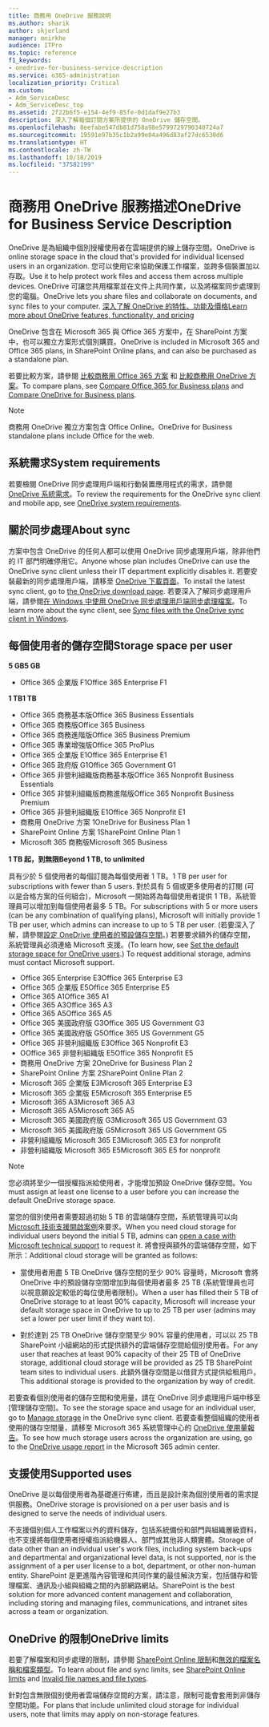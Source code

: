 ```yaml
---
title: 商務用 OneDrive 服務說明
ms.author: sharik
author: skjerland
manager: mnirkhe
audience: ITPro
ms.topic: reference
f1_keywords:
- onedrive-for-business-service-description
ms.service: o365-administration
localization_priority: Critical
ms.custom:
- Adm_ServiceDesc
- Adm_ServiceDesc_top
ms.assetid: 2f22b6f5-e154-4ef9-85fe-0d1daf9e27b3
description: 深入了解每個訂閱方案所提供的 OneDrive 儲存空間。
ms.openlocfilehash: 8eefabe547db81d758a98e5799729790340724a7
ms.sourcegitcommit: 19591e97b35c1b2a99e04a496d83af27dc6530d6
ms.translationtype: HT
ms.contentlocale: zh-TW
ms.lasthandoff: 10/18/2019
ms.locfileid: "37582199"
---
```

# <a name="onedrive-for-business-service-description"></a><span data-ttu-id="9e76e-103">商務用 OneDrive 服務描述</span><span class="sxs-lookup"><span data-stu-id="9e76e-103">OneDrive for Business Service Description</span></span>

<span data-ttu-id="9e76e-104">OneDrive 是為組織中個別授權使用者在雲端提供的線上儲存空間。</span><span class="sxs-lookup"><span data-stu-id="9e76e-104">OneDrive is online storage space in the cloud that's provided for individual licensed users in an organization.</span></span> <span data-ttu-id="9e76e-105">您可以使用它來協助保護工作檔案，並跨多個裝置加以存取。</span><span class="sxs-lookup"><span data-stu-id="9e76e-105">Use it to help protect work files and access them across multiple devices.</span></span> <span data-ttu-id="9e76e-106">OneDrive 可讓您共用檔案並在文件上共同作業，以及將檔案同步處理到您的電腦。</span><span class="sxs-lookup"><span data-stu-id="9e76e-106">OneDrive lets you share files and collaborate on documents, and sync files to your computer.</span></span> [<span data-ttu-id="9e76e-107">深入了解 OneDrive 的特性、功能及價格</span><span class="sxs-lookup"><span data-stu-id="9e76e-107">Learn more about OneDrive features, functionality, and pricing</span></span>](https://go.microsoft.com/fwlink/?linkid=850345) 
  
<span data-ttu-id="9e76e-108">OneDrive 包含在 Microsoft 365 與 Office 365 方案中，在 SharePoint 方案中，也可以獨立方案形式個別購買。</span><span class="sxs-lookup"><span data-stu-id="9e76e-108">OneDrive is included in Microsoft 365 and Office 365 plans, in SharePoint Online plans, and can also be purchased as a standalone plan.</span></span> 
    
<span data-ttu-id="9e76e-109">若要比較方案，請參閱 [比較商務用 Office 365 方案](https://go.microsoft.com/fwlink/?linkid=799177) 和 [比較商務用 OneDrive 方案](https://products.office.com/onedrive-for-business/compare-onedrive-for-business-plans)。</span><span class="sxs-lookup"><span data-stu-id="9e76e-109">To compare plans, see [Compare Office 365 for Business plans](https://go.microsoft.com/fwlink/?linkid=799177) and [Compare OneDrive for Business plans](https://products.office.com/onedrive-for-business/compare-onedrive-for-business-plans).</span></span> 
  
> [!NOTE]
> <span data-ttu-id="9e76e-110">商務用 OneDrive 獨立方案包含 Office Online。</span><span class="sxs-lookup"><span data-stu-id="9e76e-110">OneDrive for Business standalone plans include Office for the web.</span></span> 
  
## <a name="system-requirements"></a><span data-ttu-id="9e76e-111">系統需求</span><span class="sxs-lookup"><span data-stu-id="9e76e-111">System requirements</span></span>

<span data-ttu-id="9e76e-112">若要檢閱 OneDrive 同步處理用戶端和行動裝置應用程式的需求，請參閱 [OneDrive 系統需求](https://go.microsoft.com/fwlink/?linkid=837584)。</span><span class="sxs-lookup"><span data-stu-id="9e76e-112">To review the requirements for the OneDrive sync client and mobile app, see [OneDrive system requirements](https://go.microsoft.com/fwlink/?linkid=837584).</span></span>
  
## <a name="about-sync"></a><span data-ttu-id="9e76e-113">關於同步處理</span><span class="sxs-lookup"><span data-stu-id="9e76e-113">About sync</span></span>

<span data-ttu-id="9e76e-114">方案中包含 OneDrive 的任何人都可以使用 OneDrive 同步處理用戶端，除非他們的 IT 部門明確停用它。</span><span class="sxs-lookup"><span data-stu-id="9e76e-114">Anyone whose plan includes OneDrive can use the OneDrive sync client unless their IT department explicitly disables it.</span></span> <span data-ttu-id="9e76e-115">若要安裝最新的同步處理用戶端，請移至 [OneDrive 下載頁面](https://onedrive.live.com/about/download/)。</span><span class="sxs-lookup"><span data-stu-id="9e76e-115">To install the latest sync client, go to [the OneDrive download page](https://onedrive.live.com/about/download/).</span></span> <span data-ttu-id="9e76e-116">若要深入了解同步處理用戶端，請參閱[在 Windows 中使用 OneDrive 同步處理用戶端同步處理檔案](https://support.office.com/article/615391c4-2bd3-4aae-a42a-858262e42a49)。</span><span class="sxs-lookup"><span data-stu-id="9e76e-116">To learn more about the sync client, see [Sync files with the OneDrive sync client in Windows](https://support.office.com/article/615391c4-2bd3-4aae-a42a-858262e42a49).</span></span>
  
## <a name="storage-space-per-user"></a><span data-ttu-id="9e76e-117">每個使用者的儲存空間</span><span class="sxs-lookup"><span data-stu-id="9e76e-117">Storage space per user</span></span>

<span data-ttu-id="9e76e-118">**5 GB**</span><span class="sxs-lookup"><span data-stu-id="9e76e-118">**5 GB**</span></span>

- <span data-ttu-id="9e76e-119">Office 365 企業版 F1</span><span class="sxs-lookup"><span data-stu-id="9e76e-119">Office 365 Enterprise F1</span></span>

<span data-ttu-id="9e76e-120">**1 TB**</span><span class="sxs-lookup"><span data-stu-id="9e76e-120">**1 TB**</span></span>

- <span data-ttu-id="9e76e-121">Office 365 商務基本版</span><span class="sxs-lookup"><span data-stu-id="9e76e-121">Office 365 Business Essentials</span></span>
- <span data-ttu-id="9e76e-122">Office 365 商務版</span><span class="sxs-lookup"><span data-stu-id="9e76e-122">Office 365 Business</span></span>
- <span data-ttu-id="9e76e-123">Office 365 商務進階版</span><span class="sxs-lookup"><span data-stu-id="9e76e-123">Office 365 Business Premium</span></span>
- <span data-ttu-id="9e76e-124">Office 365 專業增強版</span><span class="sxs-lookup"><span data-stu-id="9e76e-124">Office 365 ProPlus</span></span>
- <span data-ttu-id="9e76e-125">Office 365 企業版 E1</span><span class="sxs-lookup"><span data-stu-id="9e76e-125">Office 365 Enterprise E1</span></span>
- <span data-ttu-id="9e76e-126">Office 365 政府版 G1</span><span class="sxs-lookup"><span data-stu-id="9e76e-126">Office 365 Government G1</span></span>
- <span data-ttu-id="9e76e-127">Office 365 非營利組織版商務基本版</span><span class="sxs-lookup"><span data-stu-id="9e76e-127">Office 365 Nonprofit Business Essentials</span></span>
- <span data-ttu-id="9e76e-128">Office 365 非營利組織版商務進階版</span><span class="sxs-lookup"><span data-stu-id="9e76e-128">Office 365 Nonprofit Business Premium</span></span>
- <span data-ttu-id="9e76e-129">Office 365 非營利組織版 E1</span><span class="sxs-lookup"><span data-stu-id="9e76e-129">Office 365 Nonprofit E1</span></span>
- <span data-ttu-id="9e76e-130">商務用 OneDrive 方案 1</span><span class="sxs-lookup"><span data-stu-id="9e76e-130">OneDrive for Business Plan 1</span></span>
- <span data-ttu-id="9e76e-131">SharePoint Online 方案 1</span><span class="sxs-lookup"><span data-stu-id="9e76e-131">SharePoint Online Plan 1</span></span>
- <span data-ttu-id="9e76e-132">Microsoft 365 商務版</span><span class="sxs-lookup"><span data-stu-id="9e76e-132">Microsoft 365 Business</span></span>

<span data-ttu-id="9e76e-133">**1 TB 起，到無限**</span><span class="sxs-lookup"><span data-stu-id="9e76e-133">**Beyond 1 TB, to unlimited**</span></span>
 
<span data-ttu-id="9e76e-134">具有少於 5 個使用者的每個訂閱為每個使用者 1 TB。</span><span class="sxs-lookup"><span data-stu-id="9e76e-134">1 TB per user for subscriptions with fewer than 5 users.</span></span> <span data-ttu-id="9e76e-135">對於具有 5 個或更多使用者的訂閱 (可以是合格方案的任何組合)，Microsoft 一開始將為每個使用者提供 1 TB，系統管理員可以增加到每個使用者最多 5 TB。</span><span class="sxs-lookup"><span data-stu-id="9e76e-135">For subscriptions with 5 or more users (can be any combination of qualifying plans), Microsoft will initially provide 1 TB per user, which admins can increase to up to 5 TB per user.</span></span> <span data-ttu-id="9e76e-136">(若要深入了解，請參閱[設定 OneDrive 使用者的預設儲存空間](/onedrive/set-default-storage-space)。) 若要要求額外的儲存空間，系統管理員必須連絡 Microsoft 支援。</span><span class="sxs-lookup"><span data-stu-id="9e76e-136">(To learn how, see [Set the default storage space for OneDrive users](/onedrive/set-default-storage-space).) To request additional storage, admins must contact Microsoft support.</span></span>

- <span data-ttu-id="9e76e-137">Office 365 Enterprise E3</span><span class="sxs-lookup"><span data-stu-id="9e76e-137">Office 365 Enterprise E3</span></span>
- <span data-ttu-id="9e76e-138">Office 365 企業版 E5</span><span class="sxs-lookup"><span data-stu-id="9e76e-138">Office 365 Enterprise E5</span></span>
- <span data-ttu-id="9e76e-139">Office 365 A1</span><span class="sxs-lookup"><span data-stu-id="9e76e-139">Office 365 A1</span></span>
- <span data-ttu-id="9e76e-140">Office 365 A3</span><span class="sxs-lookup"><span data-stu-id="9e76e-140">Office 365 A3</span></span>
- <span data-ttu-id="9e76e-141">Office 365 A5</span><span class="sxs-lookup"><span data-stu-id="9e76e-141">Office 365 A5</span></span>
- <span data-ttu-id="9e76e-142">Office 365 美國政府版 G3</span><span class="sxs-lookup"><span data-stu-id="9e76e-142">Office 365 US Government G3</span></span>
- <span data-ttu-id="9e76e-143">Office 365 美國政府版 G5</span><span class="sxs-lookup"><span data-stu-id="9e76e-143">Office 365 US Government G5</span></span>
- <span data-ttu-id="9e76e-144">Office 365 非營利組織版 E3</span><span class="sxs-lookup"><span data-stu-id="9e76e-144">Office 365 Nonprofit E3</span></span>
- <span data-ttu-id="9e76e-145">OOffice 365 非營利組織版 E5</span><span class="sxs-lookup"><span data-stu-id="9e76e-145">Office 365 Nonprofit E5</span></span>
- <span data-ttu-id="9e76e-146">商務用 OneDrive 方案 2</span><span class="sxs-lookup"><span data-stu-id="9e76e-146">OneDrive for Business Plan 2</span></span>
- <span data-ttu-id="9e76e-147">SharePoint Online 方案 2</span><span class="sxs-lookup"><span data-stu-id="9e76e-147">SharePoint Online Plan 2</span></span>
- <span data-ttu-id="9e76e-148">Microsoft 365 企業版 E3</span><span class="sxs-lookup"><span data-stu-id="9e76e-148">Microsoft 365 Enterprise E3</span></span>
- <span data-ttu-id="9e76e-149">Microsoft 365 企業版 E5</span><span class="sxs-lookup"><span data-stu-id="9e76e-149">Microsoft 365 Enterprise E5</span></span>
- <span data-ttu-id="9e76e-150">Microsoft 365 A3</span><span class="sxs-lookup"><span data-stu-id="9e76e-150">Microsoft 365 A3</span></span>
- <span data-ttu-id="9e76e-151">Microsoft 365 A5</span><span class="sxs-lookup"><span data-stu-id="9e76e-151">Microsoft 365 A5</span></span>
- <span data-ttu-id="9e76e-152">Microsoft 365 美國政府版 G3</span><span class="sxs-lookup"><span data-stu-id="9e76e-152">Microsoft 365 US Government G3</span></span>
- <span data-ttu-id="9e76e-153">Microsoft 365 美國政府版 G5</span><span class="sxs-lookup"><span data-stu-id="9e76e-153">Microsoft 365 US Government G5</span></span>
- <span data-ttu-id="9e76e-154">非營利組織版 Microsoft 365 E3</span><span class="sxs-lookup"><span data-stu-id="9e76e-154">Microsoft 365 E3 for nonprofit</span></span>
- <span data-ttu-id="9e76e-155">非營利組織版 Microsoft 365 E5</span><span class="sxs-lookup"><span data-stu-id="9e76e-155">Microsoft 365 E5 for nonprofit</span></span>

> [!NOTE]
> <span data-ttu-id="9e76e-156">您必須將至少一個授權指派給使用者，才能增加預設 OneDrive 儲存空間。</span><span class="sxs-lookup"><span data-stu-id="9e76e-156">You must assign at least one license to a user before you can increase the default OneDrive storage space.</span></span> 
  
<span data-ttu-id="9e76e-157">當您的個別使用者需要超過初始 5 TB 的雲端儲存空間，系統管理員可以向 [Microsoft 技術支援開啟案例](https://go.microsoft.com/fwlink/?linkid=869559)來要求。</span><span class="sxs-lookup"><span data-stu-id="9e76e-157">When you need cloud storage for individual users beyond the initial 5 TB, admins can [open a case with Microsoft technical support](https://go.microsoft.com/fwlink/?linkid=869559) to request it.</span></span> <span data-ttu-id="9e76e-158">將會授與額外的雲端儲存空間，如下所示：</span><span class="sxs-lookup"><span data-stu-id="9e76e-158">Additional cloud storage will be granted as follows:</span></span> 
  
- <span data-ttu-id="9e76e-159">當使用者用盡 5 TB OneDrive 儲存空間的至少 90% 容量時，Microsoft 會將 OneDrive 中的預設儲存空間增加到每個使用者最多 25 TB (系統管理員也可以視意願設定較低的每位使用者限制)。</span><span class="sxs-lookup"><span data-stu-id="9e76e-159">When a user has filled their 5 TB of OneDrive storage to at least 90% capacity, Microsoft will increase your default storage space in OneDrive to up to 25 TB per user (admins may set a lower per user limit if they want to).</span></span> 
    
- <span data-ttu-id="9e76e-160">對於達到 25 TB OneDrive 儲存空間至少 90% 容量的使用者，可以以 25 TB SharePoint 小組網站的形式提供額外的雲端儲存空間給個別使用者。</span><span class="sxs-lookup"><span data-stu-id="9e76e-160">For any user that reaches at least 90% capacity of their 25 TB of OneDrive storage, additional cloud storage will be provided as 25 TB SharePoint team sites to individual users.</span></span> <span data-ttu-id="9e76e-161">此額外儲存空間是以借貸方式提供給租用戶。</span><span class="sxs-lookup"><span data-stu-id="9e76e-161">This additional storage is provided to the organization by way of credit.</span></span>
    
<span data-ttu-id="9e76e-162">若要查看個別使用者的儲存空間和使用量，請在 OneDrive 同步處理用戶端中移至 [管理儲存空間][](https://support.office.com/article/31519161-059C-4764-B6F8-F5CD29F7FE68)。</span><span class="sxs-lookup"><span data-stu-id="9e76e-162">To see the storage space and usage for an individual user, go to [Manage storage](https://support.office.com/article/31519161-059C-4764-B6F8-F5CD29F7FE68) in the OneDrive sync client.</span></span> <span data-ttu-id="9e76e-163">若要查看整個組織的使用者使用的儲存空間量，請移至 Microsoft 365 系統管理中心的 [OneDrive 使用量報告](/office365/admin/activity-reports/onedrive-for-business-usage)。</span><span class="sxs-lookup"><span data-stu-id="9e76e-163">To see how much storage users across the organization are using, go to the [OneDrive usage report](/office365/admin/activity-reports/onedrive-for-business-usage) in the Microsoft 365 admin center.</span></span> 
   
## <a name="supported-uses"></a><span data-ttu-id="9e76e-164">支援使用</span><span class="sxs-lookup"><span data-stu-id="9e76e-164">Supported uses</span></span>

<span data-ttu-id="9e76e-165">OneDrive 是以每個使用者為基礎進行佈建，而且是設計來為個別使用者的需求提供服務。</span><span class="sxs-lookup"><span data-stu-id="9e76e-165">OneDrive storage is provisioned on a per user basis and is designed to serve the needs of individual users.</span></span>
  
<span data-ttu-id="9e76e-166">不支援個別個人工作檔案以外的資料儲存，包括系統備份和部門與組織層級資料，也不支援將每個使用者授權指派給機器人、部門或其他非人類實體。</span><span class="sxs-lookup"><span data-stu-id="9e76e-166">Storage of data other than an individual user's work files, including system back-ups and departmental and organizational level data, is not supported, nor is the assignment of a per user license to a bot, department, or other non-human entity.</span></span> <span data-ttu-id="9e76e-167">SharePoint 是更進階內容管理和共同作業的最佳解決方案，包括儲存和管理檔案、通訊及小組與組織之間的內部網路網站。</span><span class="sxs-lookup"><span data-stu-id="9e76e-167">SharePoint is the best solution for more advanced content management and collaboration, including storing and managing files, communications, and intranet sites across a team or organization.</span></span>
  
## <a name="onedrive-limits"></a><span data-ttu-id="9e76e-168">OneDrive 的限制</span><span class="sxs-lookup"><span data-stu-id="9e76e-168">OneDrive limits</span></span>

<span data-ttu-id="9e76e-169">若要了解檔案和同步處理的限制，請參閱 [SharePoint Online 限制](/office365/servicedescriptions/sharepoint-online-service-description/sharepoint-online-limits)和[無效的檔案名稱和檔案類型](https://support.office.com/article/64883a5d-228e-48f5-b3d2-eb39e07630fa)。</span><span class="sxs-lookup"><span data-stu-id="9e76e-169">To learn about file and sync limits, see [SharePoint Online limits](/office365/servicedescriptions/sharepoint-online-service-description/sharepoint-online-limits) and [Invalid file names and file types](https://support.office.com/article/64883a5d-228e-48f5-b3d2-eb39e07630fa).</span></span>
  
<span data-ttu-id="9e76e-170">針對包含無限個別使用者雲端儲存空間的方案，請注意，限制可能會套用到非儲存空間功能。</span><span class="sxs-lookup"><span data-stu-id="9e76e-170">For plans that include unlimited cloud storage for individual users, note that limits may apply on non-storage features.</span></span> 
  

